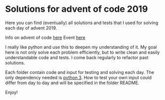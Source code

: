 # Solutions for advent of code 2019

Here you can find (eventually) all solutions and tests that I used for solving each day of advent 2019.

Info on advent of code [here](https://adventofcode.com/2019/about)
Event [here](https://adventofcode.com/2019)

I really like python and use this to deepen my understanding of it. My goal here is not only solve each problem efficiently, but to write clean and easily understandable code and tests. I come back regularly to refactor past solutions.

Each folder contain code and input for testing and solving each day. The only dependency needed is [python 3](https://www.python.org/downloads/). How to test your own input could differ from day to day and will be specified in the folder README.

Enjoy!